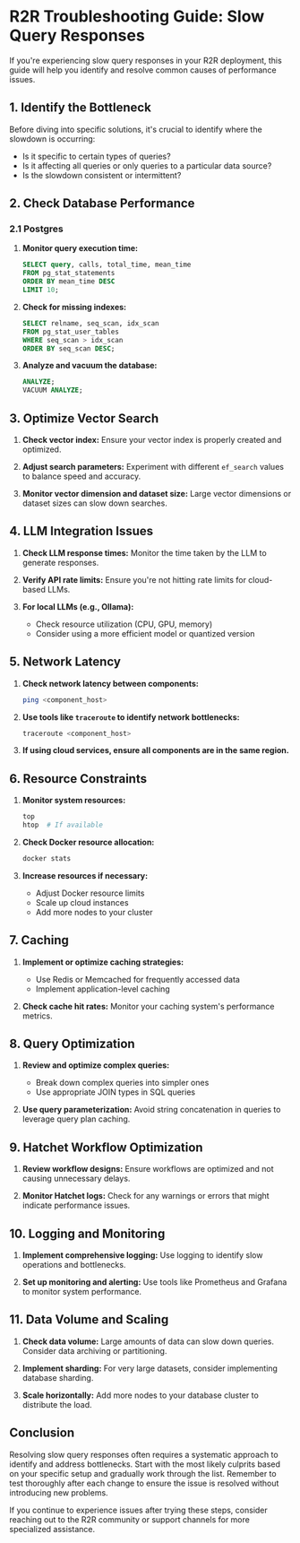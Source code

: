 # R2R Troubleshooting Guide: Slow Query Responses

If you're experiencing slow query responses in your R2R deployment, this guide will help you identify and resolve common causes of performance issues.

## 1. Identify the Bottleneck

Before diving into specific solutions, it's crucial to identify where the slowdown is occurring:

- Is it specific to certain types of queries?
- Is it affecting all queries or only queries to a particular data source?
- Is the slowdown consistent or intermittent?

## 2. Check Database Performance

### 2.1 Postgres

1. **Monitor query execution time:**
   ```sql
   SELECT query, calls, total_time, mean_time
   FROM pg_stat_statements
   ORDER BY mean_time DESC
   LIMIT 10;
   ```

2. **Check for missing indexes:**
   ```sql
   SELECT relname, seq_scan, idx_scan
   FROM pg_stat_user_tables
   WHERE seq_scan > idx_scan
   ORDER BY seq_scan DESC;
   ```

3. **Analyze and vacuum the database:**
   ```sql
   ANALYZE;
   VACUUM ANALYZE;
   ```

## 3. Optimize Vector Search

1. **Check vector index:**
   Ensure your vector index is properly created and optimized.

2. **Adjust search parameters:**
   Experiment with different `ef_search` values to balance speed and accuracy.

3. **Monitor vector dimension and dataset size:**
   Large vector dimensions or dataset sizes can slow down searches.

## 4. LLM Integration Issues

1. **Check LLM response times:**
   Monitor the time taken by the LLM to generate responses.

2. **Verify API rate limits:**
   Ensure you're not hitting rate limits for cloud-based LLMs.

3. **For local LLMs (e.g., Ollama):**
   - Check resource utilization (CPU, GPU, memory)
   - Consider using a more efficient model or quantized version

## 5. Network Latency

1. **Check network latency between components:**
   ```bash
   ping <component_host>
   ```

2. **Use tools like `traceroute` to identify network bottlenecks:**
   ```bash
   traceroute <component_host>
   ```

3. **If using cloud services, ensure all components are in the same region.**

## 6. Resource Constraints

1. **Monitor system resources:**
   ```bash
   top
   htop  # If available
   ```

2. **Check Docker resource allocation:**
   ```bash
   docker stats
   ```

3. **Increase resources if necessary:**
   - Adjust Docker resource limits
   - Scale up cloud instances
   - Add more nodes to your cluster

## 7. Caching

1. **Implement or optimize caching strategies:**
   - Use Redis or Memcached for frequently accessed data
   - Implement application-level caching

2. **Check cache hit rates:**
   Monitor your caching system's performance metrics.

## 8. Query Optimization

1. **Review and optimize complex queries:**
   - Break down complex queries into simpler ones
   - Use appropriate JOIN types in SQL queries

2. **Use query parameterization:**
   Avoid string concatenation in queries to leverage query plan caching.

## 9. Hatchet Workflow Optimization

1. **Review workflow designs:**
   Ensure workflows are optimized and not causing unnecessary delays.

2. **Monitor Hatchet logs:**
   Check for any warnings or errors that might indicate performance issues.

## 10. Logging and Monitoring

1. **Implement comprehensive logging:**
   Use logging to identify slow operations and bottlenecks.

2. **Set up monitoring and alerting:**
   Use tools like Prometheus and Grafana to monitor system performance.

## 11. Data Volume and Scaling

1. **Check data volume:**
   Large amounts of data can slow down queries. Consider data archiving or partitioning.

2. **Implement sharding:**
   For very large datasets, consider implementing database sharding.

3. **Scale horizontally:**
   Add more nodes to your database cluster to distribute the load.

## Conclusion

Resolving slow query responses often requires a systematic approach to identify and address bottlenecks. Start with the most likely culprits based on your specific setup and gradually work through the list. Remember to test thoroughly after each change to ensure the issue is resolved without introducing new problems.

If you continue to experience issues after trying these steps, consider reaching out to the R2R community or support channels for more specialized assistance.